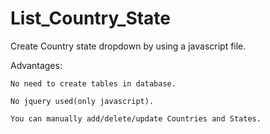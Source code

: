 # List_Country_State

Create Country state dropdown by using a javascript file.


Advantages:

	No need to create tables in database.
  
	No jquery used(only javascript).
  
	You can manually add/delete/update Countries and States.

